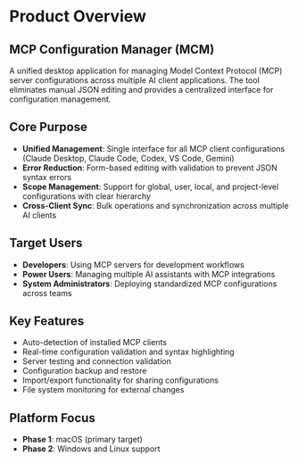 # Product Overview

## MCP Configuration Manager (MCM)

A unified desktop application for managing Model Context Protocol (MCP) server configurations across multiple AI client applications. The tool eliminates manual JSON editing and provides a centralized interface for configuration management.

## Core Purpose
- **Unified Management**: Single interface for all MCP client configurations (Claude Desktop, Claude Code, Codex, VS Code, Gemini)
- **Error Reduction**: Form-based editing with validation to prevent JSON syntax errors
- **Scope Management**: Support for global, user, local, and project-level configurations with clear hierarchy
- **Cross-Client Sync**: Bulk operations and synchronization across multiple AI clients

## Target Users
- **Developers**: Using MCP servers for development workflows
- **Power Users**: Managing multiple AI assistants with MCP integrations  
- **System Administrators**: Deploying standardized MCP configurations across teams

## Key Features
- Auto-detection of installed MCP clients
- Real-time configuration validation and syntax highlighting
- Server testing and connection validation
- Configuration backup and restore
- Import/export functionality for sharing configurations
- File system monitoring for external changes

## Platform Focus
- **Phase 1**: macOS (primary target)
- **Phase 2**: Windows and Linux support